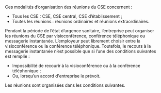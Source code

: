 Ces modalités d’organisation des réunions du CSE concernent :

 - Tous les CSE : CSE, CSE central, CSE d’établissement ;
 - Toutes les réunions : réunions ordinaires et réunions extraordinaires.

Pendant la période de l’état d’urgence sanitaire, l’entreprise peut organiser les réunions du CSE par visioconférence, conférence téléphonique ou messagerie instantanée. L’employeur peut librement choisir entre la visioconférence ou la conférence téléphonique. Toutefois, le recours à la messagerie instantanée n’est possible que si l’une des conditions suivantes est remplie :

 - Impossibilité de recourir à la visioconférence ou à la conférence téléphonique ;
 - Ou, lorsqu’un accord d'entreprise le prévoit.
 
Les réunions sont organisées dans les conditions suivantes.
